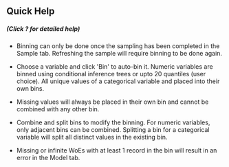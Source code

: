 

## Quick Help
##### (Click ? for detailed help)

* Binning can only be done once the sampling has been completed in the Sample
tab. Refreshing the sample will require binning to be done again.

* Choose a variable and click 'Bin' to auto-bin it. Numeric variables are
binned using conditional inference trees or upto 20 quantiles (user choice). All 
unique values of a categorical variable and placed into their own bins.

* Missing values will always be placed in their own bin and cannot be combined
with any other bin.

* Combine and split bins to modify the binning. For numeric variables, only
adjacent bins can be combined. Splitting a bin for a categorical variable will
split all distinct values in the existing bin.

* Missing or infinite WoEs with at least 1 record in the bin will result in an
error in the Model tab.
